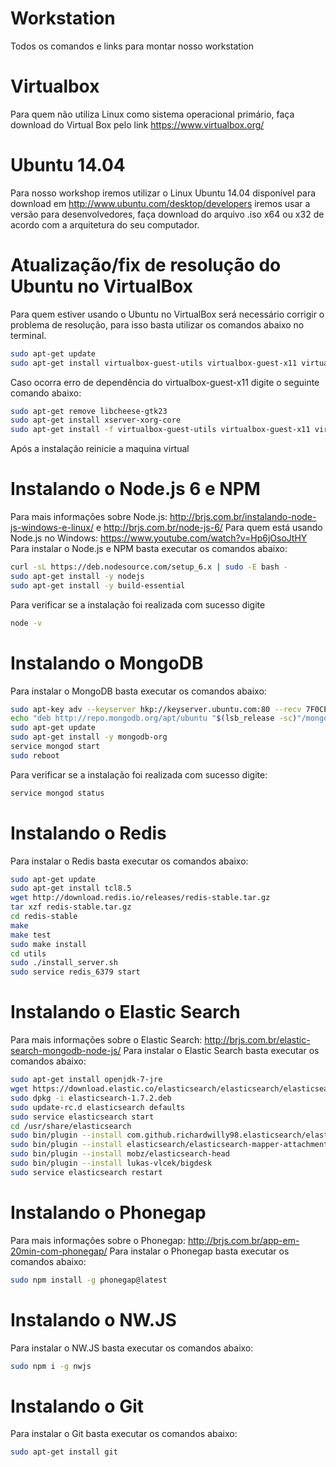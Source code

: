 # Workstation

Todos os comandos e links para montar nosso workstation

# Virtualbox

Para quem não utiliza Linux como sistema operacional primário, faça download do Virtual Box pelo link https://www.virtualbox.org/

# Ubuntu 14.04

Para nosso workshop iremos utilizar o Linux Ubuntu 14.04 disponível para download em http://www.ubuntu.com/desktop/developers iremos usar a versão para desenvolvedores, faça download do arquivo .iso x64 ou x32 de acordo com a arquitetura do seu computador.

# Atualização/fix de resolução do Ubuntu no VirtualBox

Para quem estiver usando o Ubuntu no VirtualBox será necessário corrigir o problema de resolução, para isso basta utilizar os comandos abaixo no terminal.

```bash
sudo apt-get update
sudo apt-get install virtualbox-guest-utils virtualbox-guest-x11 virtualbox-guest-dkms
```

Caso ocorra erro de dependência do virtualbox-guest-x11 digite o seguinte comando abaixo:

```bash
sudo apt-get remove libcheese-gtk23
sudo apt-get install xserver-xorg-core
sudo apt-get install -f virtualbox-guest-utils virtualbox-guest-x11 virtualbox-guest-dkms
```

Após a instalação reinicie a maquina virtual

# Instalando o Node.js 6 e NPM

Para mais informações sobre Node.js: http://brjs.com.br/instalando-node-js-windows-e-linux/ e http://brjs.com.br/node-js-6/
Para quem está usando Node.js no Windows: https://www.youtube.com/watch?v=Hp6jOsoJtHY
Para instalar o Node.js e NPM basta executar os comandos abaixo:

```bash
curl -sL https://deb.nodesource.com/setup_6.x | sudo -E bash -
sudo apt-get install -y nodejs
sudo apt-get install -y build-essential
```

Para verificar se a instalação foi realizada com sucesso digite

```bash
node -v
```

# Instalando o MongoDB

Para instalar o MongoDB basta executar os comandos abaixo:

```bash
sudo apt-key adv --keyserver hkp://keyserver.ubuntu.com:80 --recv 7F0CEB10
echo "deb http://repo.mongodb.org/apt/ubuntu "$(lsb_release -sc)"/mongodb-org/3.0 multiverse" | sudo tee /etc/apt/sources.list.d/mongodb-org-3.0.list
sudo apt-get update
sudo apt-get install -y mongodb-org
service mongod start
sudo reboot
```

Para verificar se a instalação foi realizada com sucesso digite: 

```bash
service mongod status
```

# Instalando o Redis

Para instalar o Redis basta executar os comandos abaixo:

```bash
sudo apt-get update
sudo apt-get install tcl8.5
wget http://download.redis.io/releases/redis-stable.tar.gz
tar xzf redis-stable.tar.gz
cd redis-stable
make
make test
sudo make install
cd utils
sudo ./install_server.sh
sudo service redis_6379 start
```

# Instalando o Elastic Search

Para mais informações sobre o Elastic Search: http://brjs.com.br/elastic-search-mongodb-node-js/
Para instalar o Elastic Search basta executar os comandos abaixo: 

```bash
sudo apt-get install openjdk-7-jre
wget https://download.elastic.co/elasticsearch/elasticsearch/elasticsearch-1.7.2.deb
sudo dpkg -i elasticsearch-1.7.2.deb
sudo update-rc.d elasticsearch defaults
sudo service elasticsearch start
cd /usr/share/elasticsearch
sudo bin/plugin --install com.github.richardwilly98.elasticsearch/elasticsearch-river-mongodb/1.6.0
sudo bin/plugin --install elasticsearch/elasticsearch-mapper-attachments/1.6.0
sudo bin/plugin --install mobz/elasticsearch-head
sudo bin/plugin --install lukas-vlcek/bigdesk
sudo service elasticsearch restart
```

# Instalando o Phonegap

Para mais informações sobre o Phonegap: http://brjs.com.br/app-em-20min-com-phonegap/
Para instalar o Phonegap basta executar os comandos abaixo: 

```bash
sudo npm install -g phonegap@latest
```

# Instalando o NW.JS

Para instalar o NW.JS basta executar os comandos abaixo: 

```bash
sudo npm i -g nwjs
```

# Instalando o Git

Para instalar o Git basta executar os comandos abaixo: 

```bash
sudo apt-get install git
```



